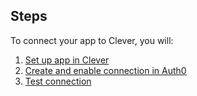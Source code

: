 ## Steps
To connect your app to Clever, you will:
1. [Set up app in Clever](#set-up-app-in-clever)
2. [Create and enable connection in Auth0](#create-and-enable-connection-in-auth0)
3. [Test connection](#test-connection)
